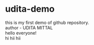 # udita-demo
this is my first demo of github repository.
<br>
author - UDITA MITTAL
<br>
hello everyone!
<br>
hi hii hii

